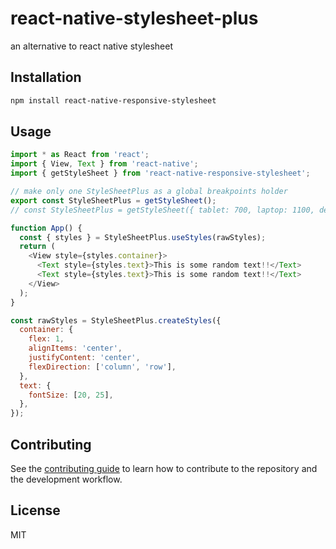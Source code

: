 # react-native-stylesheet-plus

an alternative to react native stylesheet

## Installation

```sh
npm install react-native-responsive-stylesheet
```

## Usage

```js
import * as React from 'react';
import { View, Text } from 'react-native';
import { getStyleSheet } from 'react-native-responsive-stylesheet';

// make only one StyleSheetPlus as a global breakpoints holder
export const StyleSheetPlus = getStyleSheet();
// const StyleSheetPlus = getStyleSheet({ tablet: 700, laptop: 1100, desktop: 1500 })

function App() {
  const { styles } = StyleSheetPlus.useStyles(rawStyles);
  return (
    <View style={styles.container}>
      <Text style={styles.text}>This is some random text!!</Text>
      <Text style={styles.text}>This is some random text!!</Text>
    </View>
  );
}

const rawStyles = StyleSheetPlus.createStyles({
  container: {
    flex: 1,
    alignItems: 'center',
    justifyContent: 'center',
    flexDirection: ['column', 'row'],
  },
  text: {
    fontSize: [20, 25],
  },
});
```

## Contributing

See the [contributing guide](CONTRIBUTING.md) to learn how to contribute to the repository and the development workflow.

## License

MIT
